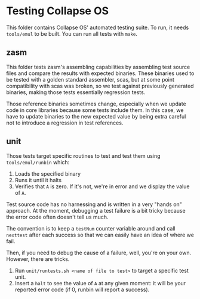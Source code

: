 # Testing Collapse OS

This folder contains Collapse OS' automated testing suite. To run, it needs
`tools/emul` to be built. You can run all tests with `make`.

## zasm

This folder tests zasm's assembling capabilities by assembling test source files
and compare the results with expected binaries. These binaries used to be tested
with a golden standard assembler, scas, but at some point compatibility with
scas was broken, so we test against previously generated binaries, making those
tests essentially regression tests.

Those reference binaries sometimes change, especially when we update code in
core libraries because some tests include them. In this case, we have to update
binaries to the new expected value by being extra careful not to introduce a
regression in test references.

## unit

Those tests target specific routines to test and test them using
`tools/emul/runbin` which:

1. Loads the specified binary
2. Runs it until it halts
3. Verifies that `A` is zero. If it's not, we're in error and we display the
   value of `A`.

Test source code has no harnessing and is written in a very "hands on" approach.
At the moment, debugging a test failure is a bit tricky because the error code
often doesn't tell us much.

The convention is to keep a `testNum` counter variable around and call
`nexttest` after each success so that we can easily have an idea of where we
fail.

Then, if you need to debug the cause of a failure, well, you're on your own.
However, there are tricks.

1. Run `unit/runtests.sh <name of file to test>` to target a specific test unit.
2. Insert a `halt` to see the value of `A` at any given moment: it will be your
   reported error code (if 0, runbin will report a success).
